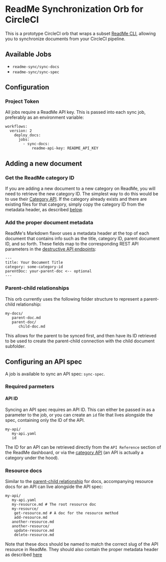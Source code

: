 # ReadMe Synchronization Orb for CircleCI

This is a prototype CircleCI orb that wraps a subset [ReadMe CLI](https://github.com/readmeio/rdme), allowing you to synchronize documents from your CircleCI pipeline.

## Available Jobs

* `readme-sync/sync-docs`
* `readme-sync/sync-spec`

## Configuration

### Project Token

All jobs require a ReadMe API key. This is passed into each sync job, preferably as an environment variable:

```
workflows:
  version: 2
    deploy_docs:
      jobs:
        - sync-docs:
            readme-api-key: README_API_KEY
```

## Adding a new document

### Get the ReadMe category ID

If you are adding a new document to a new category on ReadMe, you will need to retrieve the new category ID. The simplest way to 
do this would be to use their [Category API](https://docs.readme.com/developers/reference/categories). If the category already exists
and there are existing files for that category, simply copy the category ID from the metadata header, as described [below](#add-the-proper-document-metadata).

### Add the proper document metadata

ReadMe's Markdown flavor uses a metadata header at the top of each document that contains info such as the title, category ID,
parent document ID, and so forth. These fields map to the corresponding REST API parameters in the [destructive API endpoints](https://docs.readme.com/developers/reference/docs#updatedoc):


```
---
title: Your Document Title
category: some-category-id
parentDoc: your-parent-doc <-- optional
---
```

### Parent-child relationships

This orb currently uses the following folder structure to represent a parent-child relationship:

```
my-docs/
   parent-doc.md
   parent-doc/
      child-doc.md
```

This allows for the parent to be synced first, and then have its ID retrieved to be used to create the parent-child connection
with the child document subfolder.

## Configuring an API spec

A job is available to sync an API spec: `sync-spec`.

### Required parmeters

#### API ID

Syncing an API spec requires an API ID. This can either be passed in as a parameter to the job, or you can create
an `id` file that lives alongside the spec, containing only the ID of the API.

```
my-api/
   my-api.yaml
   id
```

 The ID for an API can be retrieved directly from the `API Reference` section of the ReadMe dashboard, or via the [category API](https://docs.readme.com/developers/reference/categories) (an API is actually a category under the hood).

### Resource docs

Similar to the [parent-child relationship](#parent-child-relationships) for docs, accompanying resource docs for an API can live alongside the API spec:

```
my-api/
   my-api.yaml
   my-resource.md # The root resource doc
   my-resource/
    get-resource.md # A doc for the resource method
    add-resource.md
   another-resource.md
   another-resource/
    update-resource.md
    delete-resource.md
```

Note that these docs should be named to match the correct slug of the API resource in ReadMe. They should also contain the proper
metadata header as described [here](#add-the-proper-document-metadata)